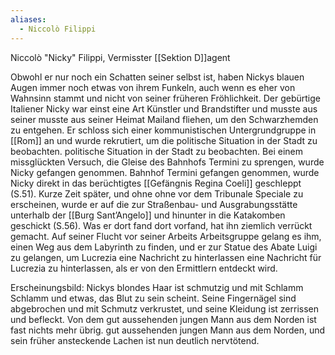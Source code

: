 ```yaml
---
aliases:
  - Niccolò Filippi
---
```

Niccolò "Nicky" Filippi, Vermisster [[Sektion D]]agent

Obwohl er nur noch ein Schatten seiner selbst ist, haben Nickys blauen Augen immer noch etwas von ihrem Funkeln, auch wenn es eher von Wahnsinn stammt und nicht von seiner früheren Fröhlichkeit. Der gebürtige Italiener Nicky war einst eine Art Künstler und Brandstifter und musste aus seiner musste aus seiner Heimat Mailand fliehen, um den Schwarzhemden zu entgehen. Er schloss sich einer kommunistischen Untergrundgruppe in [[Rom]] an und wurde rekrutiert, um die politische Situation in der Stadt zu beobachten. politische Situation in der Stadt zu beobachten. Bei einem missglückten Versuch, die Gleise des Bahnhofs Termini zu sprengen, wurde Nicky gefangen genommen. Bahnhof Termini gefangen genommen, wurde Nicky direkt in das berüchtigtes [[Gefängnis Regina Coeli]] geschleppt (S.51). Kurze Zeit später, und ohne ohne vor dem Tribunale Speciale zu erscheinen, wurde er auf die zur Straßenbau- und Ausgrabungsstätte unterhalb der [[Burg Sant’Angelo]] und hinunter in die Katakomben geschickt (S.56). Was er dort fand dort vorfand, hat ihn ziemlich verrückt gemacht. Auf seiner Flucht vor seiner Arbeits Arbeitsgruppe gelang es ihm, einen Weg aus dem Labyrinth zu finden, und er zur Statue des Abate Luigi zu gelangen, um Lucrezia eine Nachricht zu hinterlassen eine Nachricht für Lucrezia zu hinterlassen, als er von den Ermittlern entdeckt wird.

Erscheinungsbild: Nickys blondes Haar ist schmutzig und mit Schlamm Schlamm und etwas, das Blut zu sein scheint. Seine Fingernägel sind abgebrochen und mit Schmutz verkrustet, und seine Kleidung ist zerrissen und befleckt. Von dem gut aussehenden jungen Mann aus dem Norden ist fast nichts mehr übrig. gut aussehenden jungen Mann aus dem Norden, und sein früher ansteckende Lachen ist nun deutlich nervtötend.